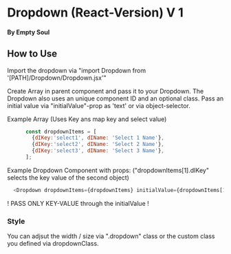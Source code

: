 # Dropdown (React-Version) V 1
#### By Empty Soul

## How to Use

Import the dropdown via "import Dropdown from '[PATH]/Dropdown/Dropdown.jsx'"

Create Array in parent component and pass it to your Dropdown.
The Dropdown also uses an unique component ID and an optional class.
Pass an initial value via "initialValue"-prop as 'text' or via object-selector.

Example Array (Uses Key ans map key and select value)

```js 
      const dropdownItems = [
        {dIKey:'select1', dIName: 'Select 1 Name'},
        {dIKey:'select2', dIName: 'Select 2 Name'},
        {dIKey:'select3', dIName: 'Select 3 Name'},
      ];
```

Example Dropdown Component with props:
("dropdownItems[1].dIKey" selects the key value of the second object)

```js
  <Dropdown dropdownItems={dropdownItems} initialValue={dropdownItems[1].dIKey} dropdownId={'test-id'} dropdownClass={'dropdown-small'}/>
```

! PASS ONLY KEY-VALUE through the initialValue !

### Style

You can adjsut the width / size via ".dropdown" class or the custom class you defined via dropdownClass.

